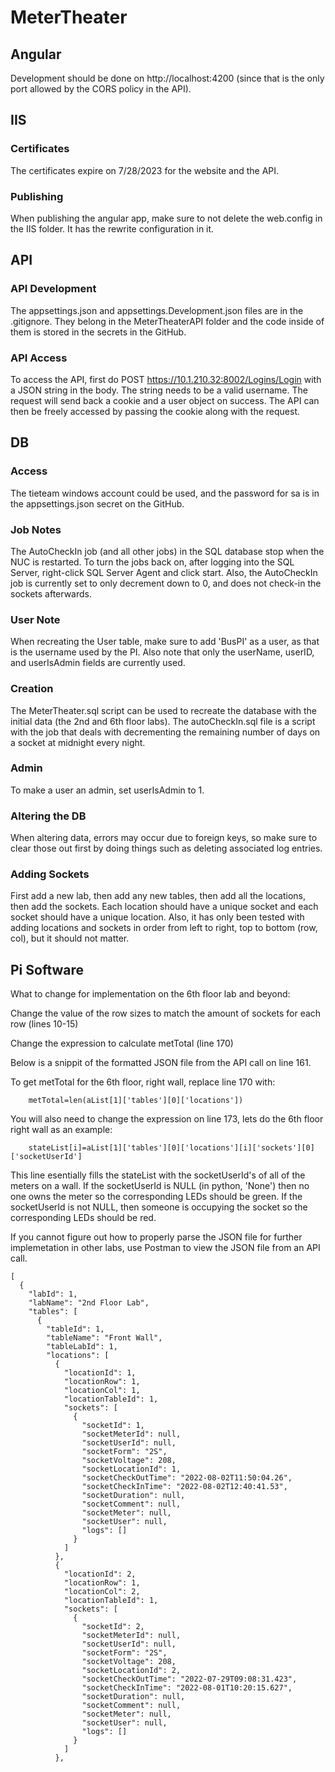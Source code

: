 # MeterTheater

## Angular
Development should be done on http://localhost:4200 (since that is the only port allowed by the CORS policy in the API).

## IIS
### Certificates
The certificates expire on 7/28/2023 for the website and the API.
### Publishing
When publishing the angular app, make sure to not delete the web.config in the IIS folder. It has the rewrite configuration in it.

## API
### API Development
The appsettings.json and appsettings.Development.json files are in the .gitignore. They belong in the MeterTheaterAPI folder and the code inside of them is stored in the secrets in the GitHub.
### API Access
To access the API, first do POST https://10.1.210.32:8002/Logins/Login with a JSON string in the body. The string needs to be a valid username. The request will send back a cookie and a user object on success. The API can then be freely accessed by passing the cookie along with the request.

## DB
### Access
The tieteam windows account could be used, and the password for sa is in the appsettings.json secret on the GitHub.
### Job Notes
The AutoCheckIn job (and all other jobs) in the SQL database stop when the NUC is restarted. To turn the jobs back on, after logging into the SQL Server, right-click SQL Server Agent and click start.
Also, the AutoCheckIn job is currently set to only decrement down to 0, and does not check-in the sockets afterwards.
### User Note
When recreating the User table, make sure to add 'BusPI' as a user, as that is the username used by the PI. Also note that only the userName, userID, and userIsAdmin fields are currently used.
### Creation
The MeterTheater.sql script can be used to recreate the database with the initial data (the 2nd and 6th floor labs). The autoCheckIn.sql file is a script with the job that deals with decrementing the remaining number of days on a socket at midnight every night.
### Admin
To make a user an admin, set userIsAdmin to 1.
### Altering the DB
When altering data, errors may occur due to foreign keys, so make sure to clear those out first by doing things such as deleting associated log entries.
### Adding Sockets
First add a new lab, then add any new tables, then add all the locations, then add the sockets. Each location should have a unique socket and each socket should have a unique location. Also, it has only been tested with adding locations and sockets in order from left to right, top to bottom (row, col), but it should not matter.

## Pi Software

What to change for implementation on the 6th floor lab and beyond:

Change the value of the row sizes to match the amount of sockets for each row (lines 10-15)

Change the expression to calculate metTotal (line 170)

Below is a snippit of the formatted JSON file from the API call on line 161.

To get metTotal for the 6th floor, right wall, replace line 170 with:

        metTotal=len(aList[1]['tables'][0]['locations'])

You will also need to change the expression on line 173, lets do the 6th floor right wall as an example:

        stateList[i]=aList[1]['tables'][0]['locations'][i]['sockets'][0]['socketUserId']

This line esentially fills the stateList with the socketUserId's of all of the meters on a wall. If the socketUserId is NULL (in python, 'None') then no one owns the meter so the corresponding LEDs should be green. If the socketUserId is not NULL, then someone is occupying the socket so the corresponding LEDs should be red.

If you cannot figure out how to properly parse the JSON file for further implemetation in other labs, use Postman to view the JSON file from an API call. 

    [
      {
        "labId": 1,
        "labName": "2nd Floor Lab",
        "tables": [
          {
            "tableId": 1,
            "tableName": "Front Wall",
            "tableLabId": 1,
            "locations": [
              {
                "locationId": 1,
                "locationRow": 1,
                "locationCol": 1,
                "locationTableId": 1,
                "sockets": [
                  {
                    "socketId": 1,
                    "socketMeterId": null,
                    "socketUserId": null,
                    "socketForm": "2S",
                    "socketVoltage": 208,
                    "socketLocationId": 1,
                    "socketCheckOutTime": "2022-08-02T11:50:04.26",
                    "socketCheckInTime": "2022-08-02T12:40:41.53",
                    "socketDuration": null,
                    "socketComment": null,
                    "socketMeter": null,
                    "socketUser": null,
                    "logs": []
                  }
                ]
              },
              {
                "locationId": 2,
                "locationRow": 1,
                "locationCol": 2,
                "locationTableId": 1,
                "sockets": [
                  {
                    "socketId": 2,
                    "socketMeterId": null,
                    "socketUserId": null,
                    "socketForm": "2S",
                    "socketVoltage": 208,
                    "socketLocationId": 2,
                    "socketCheckOutTime": "2022-07-29T09:08:31.423",
                    "socketCheckInTime": "2022-08-01T10:20:15.627",
                    "socketDuration": null,
                    "socketComment": null,
                    "socketMeter": null,
                    "socketUser": null,
                    "logs": []
                  }
                ]
              },
